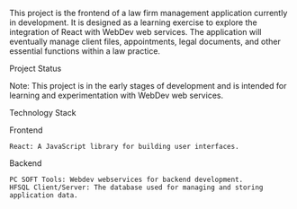 
This project is the frontend of a law firm management application currently in development. It is designed as a learning exercise to explore the integration of React with WebDev web services. The application will eventually manage client files, appointments, legal documents, and other essential functions within a law practice.

Project Status

Note: This project is in the early stages of development and is intended for learning and experimentation with WebDev web services.

Technology Stack

Frontend

    React: A JavaScript library for building user interfaces.

Backend

    PC SOFT Tools: Webdev webservices for backend development.
    HFSQL Client/Server: The database used for managing and storing application data.
    


